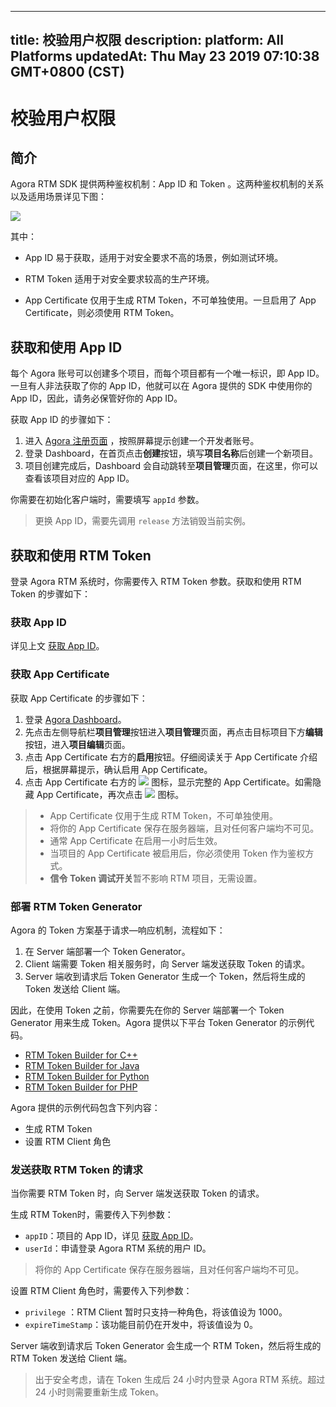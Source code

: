 
---
title: 校验用户权限
description: 
platform: All Platforms
updatedAt: Thu May 23 2019 07:10:38 GMT+0800 (CST)
---
# 校验用户权限
## 简介

Agora RTM SDK 提供两种鉴权机制：App ID 和 Token 。这两种鉴权机制的关系以及适用场景详见下图：

![](https://web-cdn.agora.io/docs-files/1555490792498)

其中：

- App ID 易于获取，适用于对安全要求不高的场景，例如测试环境。

- RTM Token 适用于对安全要求较高的生产环境。
- App Certificate 仅用于生成 RTM Token，不可单独使用。一旦启用了 App Certificate，则必须使用 RTM Token。

<a name = "Get-an-App-ID"></a>

## 获取和使用 App ID

每个 Agora 账号可以创建多个项目，而每个项目都有一个唯一标识，即 App ID。一旦有人非法获取了你的 App ID，他就可以在 Agora 提供的 SDK 中使用你的 App ID，因此，请务必保管好你的 App ID。

获取 App ID 的步骤如下：

1.  进入 [Agora 注册页面](https://sso.agora.io/cn/login) ，按照屏幕提示创建一个开发者账号。
2.  登录 Dashboard，在首页点击**创建**按钮，填写**项目名称**后创建一个新项目。
3.  项目创建完成后，Dashboard 会自动跳转至**项目管理**页面，在这里，你可以查看该项目对应的 App ID。

你需要在初始化客户端时，需要填写 `appId` 参数。

> 更换 App ID，需要先调用 `release` 方法销毁当前实例。

## 获取和使用 RTM Token

登录 Agora RTM 系统时，你需要传入 RTM Token 参数。获取和使用 RTM Token 的步骤如下：

### 获取 App ID

详见上文 [获取 App ID](#Get-an-App-ID)。

### 获取 App Certificate

获取 App Certificate 的步骤如下：

1.  登录 [Agora Dashboard](https://dashboard.agora.io)。
2.  先点击左侧导航栏**项目管理**按钮进入**项目管理**页面，再点击目标项目下方**编辑**按钮，进入**项目编辑**页面。
3.  点击 App Certificate 右方的**启用**按钮。仔细阅读关于 App Certificate 介绍后，根据屏幕提示，确认启用 App Certificate。
4.  点击 App Certificate 右方的 ![](https://web-cdn.agora.io/docs-files/1551773294761) 图标，显示完整的 App Certificate。如需隐藏 App Certificate，再次点击 ![](https://web-cdn.agora.io/docs-files/1551773306258) 图标。

> -   App Certificate 仅用于生成 RTM Token，不可单独使用。
> -   将你的 App Certificate 保存在服务器端，且对任何客户端均不可见。
> -   通常 App Certificate 在启用一小时后生效。
> -   当项目的 App Certificate 被启用后，你必须使用 Token 作为鉴权方式。
> -   **信令 Token 调试开关**暂不影响 RTM 项目，无需设置。

### 部署 RTM Token Generator 

Agora 的 Token 方案基于请求—响应机制，流程如下：

1. 在 Server 端部署一个 Token Generator。
2. Client 端需要 Token 相关服务时，向 Server 端发送获取 Token 的请求。
3. Server 端收到请求后 Token Generator 生成一个 Token，然后将生成的 Token 发送给 Client 端。

因此，在使用 Token 之前，你需要先在你的 Server 端部署一个 Token Generator 用来生成 Token。Agora 提供以下平台 Token Generator 的示例代码。

-   [RTM Token Builder for C++](https://github.com/AgoraIO/Tools/blob/master/DynamicKey/AgoraDynamicKey/cpp/sample/rtm_builder.cpp)
-   [RTM Token Builder for Java](https://github.com/AgoraIO/Tools/blob/master/DynamicKey/AgoraDynamicKey/java/sample/io/agora/media/sample/RtmTokenBuilderSample.java)
-   [RTM Token Builder for Python](https://github.com/AgoraIO/Tools/blob/master/DynamicKey/AgoraDynamicKey/python/sample/sample_rtm_builder.py)
-   [RTM Token Builder for PHP](https://github.com/AgoraIO/Tools/blob/master/DynamicKey/AgoraDynamicKey/php/sample/RtmTokenBuilderSample.php )

Agora 提供的示例代码包含下列内容：

-    生成 RTM Token
-    设置 RTM Client 角色


### 发送获取 RTM Token 的请求

当你需要 RTM Token 时，向 Server 端发送获取 Token 的请求。

生成 RTM Token时，需要传入下列参数：

- `appID`：项目的 App ID，详见 <a href="#getting-an-app-id">获取 App ID</a>。
- `userId`：申请登录 Agora RTM 系统的用户 ID。

> 将你的 App Certificate 保存在服务器端，且对任何客户端均不可见。

设置 RTM Client 角色时，需要传入下列参数：

- `privilege` ：RTM Client 暂时只支持一种角色，将该值设为 1000。
- `expireTimeStamp`：该功能目前仍在开发中，将该值设为 0。

Server 端收到请求后 Token Generator 会生成一个 RTM Token，然后将生成的 RTM Token 发送给 Client 端。

> 出于安全考虑，请在 Token 生成后 24 小时内登录 Agora RTM 系统。超过 24 小时则需要重新生成 Token。
